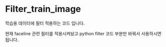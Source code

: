 # Filter_train_image
학습용 데이터에 필터 적용하는 코드 입니다.


현재 faceline 관련 필터를 적용시켜놨고 python filter 코드 부분만 바꿔서 사용하시면 됩니다.
